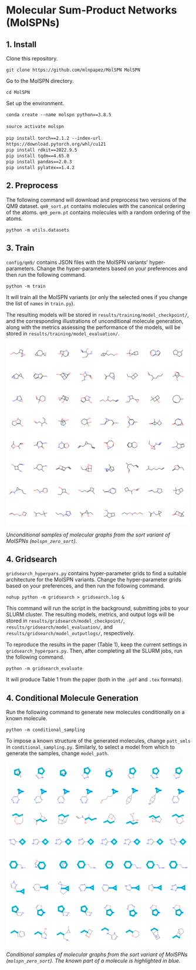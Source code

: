 # Molecular Sum-Product Networks (MolSPNs)



## 1. Install

Clone this repository.
```
git clone https://github.com/mlnpapez/MolSPN MolSPN
```

Go to the MolSPN directory.
```
cd MolSPN
```

Set up the environment.
```
conda create --name molspn python==3.8.5

source activate molspn

pip install torch==2.1.2 --index-url https://download.pytorch.org/whl/cu121
pip install rdkit==2022.9.5
pip install tqdm==4.65.0
pip install pandas==2.0.3
pip install pylatex==1.4.2
```

## 2. Preprocess
The following command will download and preprocess two versions of the QM9 dataset. `qm9_sort.pt` contains molecules with the canonical ordering of the atoms. `qm9_perm.pt` contains molecules with a random ordering of the atoms.
```
python -m utils.datasets
```
## 3. Train
`config/qm9/` contains JSON files with the MolSPN variants' hyper-parameters. Change the hyper-parameters based on your preferences and then run the following command.
```
python -m train
```
It will train all the MolSPN variants (or only the selected ones if you change the list of `names` in `train.py`).

The resulting models will be stored in `results/training/model_checkpoint/`, and the corresponding illustrations of unconditional molecule generation, along with the metrics assessing the performance of the models, will be stored in `results/training/model_evaluation/`.

<img src="plots/unconditional_generation.png" width="500"/>

*Unconditional samples of molecular graphs from the sort variant of MolSPNs (`molspn_zero_sort`).*

## 4. Gridsearch
`gridsearch_hyperpars.py` contains hyper-parameter grids to find a suitable architecture for the MolSPN variants. Change the hyper-parameter grids based on your preferences, and then run the following command.
```
nohup python -m gridsearch > gridsearch.log &
```
This command will run the script in the background, submitting jobs to your SLURM cluster. The resulting models, metrics, and output logs will be stored in `results/gridsearch/model_checkpoint/`, `results/gridsearch/model_evaluation/`, and `results/gridsearch/model_outputlogs/`, respectively.

To reproduce the results in the paper (Table 1), keep the current settings in `gridsearch_hyperpars.py`. Then, after completing all the SLURM jobs, run the following command.
```
python -m gridsearch_evaluate
```
It will produce Table 1 from the paper (both in the `.pdf` and `.tex` formats).

## 4. Conditional Molecule Generation
Run the following command to generate new molecules conditionally on a known molecule.
```
python -m conditional_sampling
```
To impose a known structure of the generated molecules, change `patt_smls` in `conditional_sampling.py`. Similarly, to select a model from which to generate the samples, change `model_path`.

<img src="plots/conditional_generation.png" width="500"/>

*Conditional samples of molecular graphs from the sort variant of MolSPNs (`molspn_zero_sort`). The known part of a molecule is highlighted in blue.*
